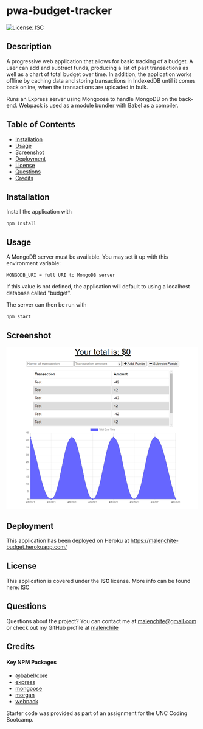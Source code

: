 # pwa-budget-tracker
[![License: ISC](https://img.shields.io/badge/License-ISC-blue.svg)](https://opensource.org/licenses/ISC)
## Description
A progressive web application that allows for basic tracking of a budget. A user can add and subtract funds, producing a list of past transactions as well as a chart of total budget over time. In addition, the application works offline by caching data and storing transactions in IndexedDB until it comes back online, when the transactions are uploaded in bulk.

Runs an Express server using Mongoose to handle MongoDB on the back-end. Webpack is used as a module bundler with Babel as a compiler.

## Table of Contents
* [Installation](#Installation)
* [Usage](#Usage)
* [Screenshot](#Screenshot)
* [Deployment](#Deployment)
* [License](#License)
* [Questions](#Questions)
* [Credits](#Credits)

## Installation
Install the application with
```
npm install
```

## Usage
A MongoDB server must be available. You may set it up with this environment variable:
```
MONGODB_URI = full URI to MongoDB server
```
If this value is not defined, the application will default to using a localhost database called "budget".


The server can then be run with
```
npm start
```

## Screenshot
![Screenshot of](assets/images/screenshot.png)  

## Deployment
This application has been deployed on Heroku at https://malenchite-budget.herokuapp.com/

## License  
This application is covered under the **ISC** license. More info can be found here: [ISC](https://opensource.org/licenses/ISC)

## Questions
Questions about the project? You can contact me at malenchite@gmail.com or check out my GitHub profile at [malenchite](https://github.com/malenchite)

## Credits
#### Key NPM Packages
* [@babel/core](https://www.npmjs.com/package/@babel/core)
* [express](https://www.npmjs.com/package/express)
* [mongoose](https://www.npmjs.com/package/mongoose)
* [morgan](https://www.npmjs.com/package/morgan)
* [webpack](https://www.npmjs.com/package/webpack)

Starter code was provided as part of an assignment for the UNC Coding Bootcamp.

